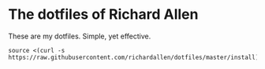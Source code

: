 # The dotfiles of Richard Allen

These are my dotfiles. Simple, yet effective.

```shell
source <(curl -s https://raw.githubusercontent.com/richardallen/dotfiles/master/install)
```
